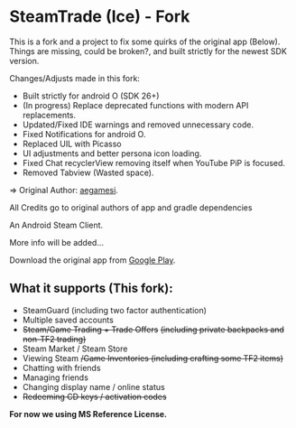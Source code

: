 SteamTrade (Ice) - Fork
================

This is a fork and a project to fix some quirks of the original app (Below). 
Things are missing, could be broken?, and built strictly for the newest SDK version. 

Changes/Adjusts made in this fork:
- Built strictly for android O (SDK 26+)
- (In progress) Replace deprecated functions with modern API replacements. 
- Updated/Fixed IDE warnings and removed unnecessary code.
- Fixed Notifications for android O.  
- Replaced UIL with Picasso
- UI adjustments and better persona icon loading. 
- Fixed Chat recyclerView removing itself when YouTube PiP is focused. 
- Removed Tabview (Wasted space). 


=> Original Author: [aegamesi](https://github.com/aegamesi/SteamTrade).

All Credits go to original authors of app and gradle dependencies

An Android Steam Client.

More info will be added...

Download the original app from [Google Play](https://play.google.com/store/apps/details?id=com.aegamesi.steamtrade).

What it supports (This fork):
---------------------------
- SteamGuard (including two factor authentication)
- Multiple saved accounts
- ~~Steam/Game Trading + Trade Offers~~
~~(including private backpacks and non-TF2 trading)~~
- Steam Market / Steam Store
- Viewing Steam ~~/Game Inventories
(including crafting some TF2 items)~~
- Chatting with friends
- Managing friends
- Changing display name / online status
- ~~Redeeming CD keys / activation codes~~


**For now we using MS Reference License.**
